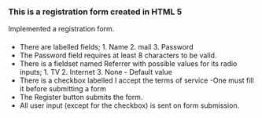 ### This is a registration form created in HTML 5
Implemented a registration form.
#### 

* There are labelled fields; 
        1. Name
        2. mail
        3. Password
* The Password field requires at least 8 characters to be valid.
* There is a fieldset named Referrer with possible values for its radio 
inputs;
        1. TV
        2. Internet
        3. None - Default value
* There is a checkbox labelled I accept the terms of service
        -One must fill it before submitting a form
* The Register button submits the form.
* All user input (except for the checkbox) is sent on form 
submission.